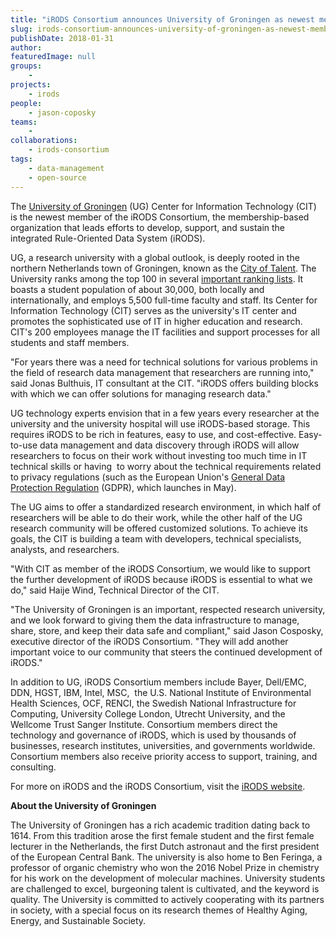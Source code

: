 ```yaml
---
title: "iRODS Consortium announces University of Groningen as newest member"
slug: irods-consortium-announces-university-of-groningen-as-newest-member
publishDate: 2018-01-31
author: 
featuredImage: null
groups:
    - 
projects:
    - irods
people:
    - jason-coposky
teams: 
    - 
collaborations:
    - irods-consortium
tags:
    - data-management
    - open-source
---
```

The [University of Groningen](https://www.rug.nl/about-us/who-are-we/) (UG) Center for Information Technology (CIT) is the newest member of the iRODS Consortium, the membership-based organization that leads efforts to develop, support, and sustain the integrated Rule-Oriented Data System (iRODS). 

UG, a research university with a global outlook, is deeply rooted in the northern Netherlands town of Groningen, known as the [City of Talent](http://www.cityoftalent.nl/). The University ranks among the top 100 in several [important ranking lists](http://www.rug.nl/about-us/where-do-we-stand/rankings). It boasts a student population of about 30,000, both locally and internationally, and employs 5,500 full-time faculty and staff. Its Center for Information Technology (CIT) serves as the university's IT center and promotes the sophisticated use of IT in higher education and research. CIT's 200 employees manage the IT facilities and support processes for all students and staff members. 

"For years there was a need for technical solutions for various problems in the field of research data management that researchers are running into," said Jonas Bulthuis, IT consultant at the CIT. "iRODS offers building blocks with which we can offer solutions for managing research data." 

UG technology experts envision that in a few years every researcher at the university and the university hospital will use iRODS-based storage. This requires iRODS to be rich in features, easy to use, and cost-effective. Easy-to-use data management and data discovery through iRODS will allow researchers to focus on their work without investing too much time in IT technical skills or having  to worry about the technical requirements related to privacy regulations (such as the European Union's [General Data Protection Regulation](https://digitalguardian.com/blog/what-gdpr-general-data-protection-regulation-understanding-and-complying-gdpr-data-protection) (GDPR), which launches in May). 

The UG aims to offer a standardized research environment, in which half of researchers will be able to do their work, while the other half of the UG research community will be offered customized solutions. To achieve its goals, the CIT is building a team with developers, technical specialists, analysts, and researchers. 

"With CIT as member of the iRODS Consortium, we would like to support the further development of iRODS because iRODS is essential to what we do," said Haije Wind, Technical Director of the CIT. 

"The University of Groningen is an important, respected research university, and we look forward to giving them the data infrastructure to manage, share, store, and keep their data safe and compliant," said Jason Cosposky, executive director of the iRODS Consortium. "They will add another important voice to our community that steers the continued development of iRODS." 

In addition to UG, iRODS Consortium members include Bayer, Dell/EMC, DDN, HGST, IBM, Intel, MSC,  the U.S. National Institute of Environmental Health Sciences, OCF, RENCI, the Swedish National Infrastructure for Computing, University College London, Utrecht University, and the Wellcome Trust Sanger Institute. Consortium members direct the technology and governance of iRODS, which is used by thousands of businesses, research institutes, universities, and governments worldwide. Consortium members also receive priority access to support, training, and consulting. 

For more on iRODS and the iRODS Consortium, visit the [iRODS website](https://irods.org/). 

**About the University of Groningen** 

The University of Groningen has a rich academic tradition dating back to 1614\. From this tradition arose the first female student and the first female lecturer in the Netherlands, the first Dutch astronaut and the first president of the European Central Bank. The university is also home to Ben Feringa, a professor of organic chemistry who won the 2016 Nobel Prize in chemistry for his work on the development of molecular machines. University students are challenged to excel, burgeoning talent is cultivated, and the keyword is quality. The University is committed to actively cooperating with its partners in society, with a special focus on its research themes of Healthy Aging, Energy, and Sustainable Society.
